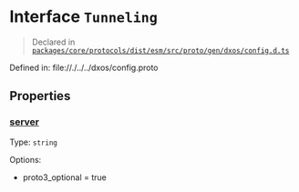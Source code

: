 # Interface `Tunneling`
> Declared in [`packages/core/protocols/dist/esm/src/proto/gen/dxos/config.d.ts`]()

Defined in:
   file://./../../dxos/config.proto

## Properties
### [server]()
Type: <code>string</code>

Options:
  - proto3_optional = true
